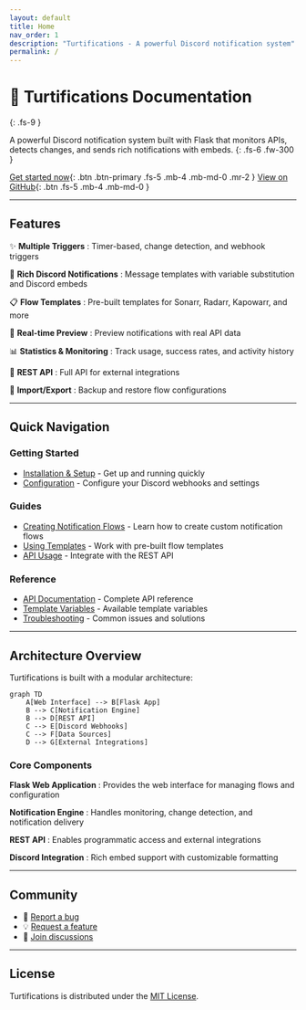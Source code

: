 ```yaml
---
layout: default
title: Home
nav_order: 1
description: "Turtifications - A powerful Discord notification system"
permalink: /
---
```


# 🚀 Turtifications Documentation
{: .fs-9 }

A powerful Discord notification system built with Flask that monitors APIs, detects changes, and sends rich notifications with embeds.
{: .fs-6 .fw-300 }

[Get started now](getting-started){: .btn .btn-primary .fs-5 .mb-4 .mb-md-0 .mr-2 }
[View on GitHub](https://github.com/yourusername/turtifications){: .btn .fs-5 .mb-4 .mb-md-0 }

---

## Features

✨ **Multiple Triggers**
: Timer-based, change detection, and webhook triggers

🎨 **Rich Discord Notifications**
: Message templates with variable substitution and Discord embeds

📋 **Flow Templates**
: Pre-built templates for Sonarr, Radarr, Kapowarr, and more

👀 **Real-time Preview**
: Preview notifications with real API data

📊 **Statistics & Monitoring**
: Track usage, success rates, and activity history

🔌 **REST API**
: Full API for external integrations

💾 **Import/Export**
: Backup and restore flow configurations

---

## Quick Navigation

### Getting Started
- [Installation & Setup](getting-started) - Get up and running quickly
- [Configuration](configuration) - Configure your Discord webhooks and settings

### Guides
- [Creating Notification Flows](guides/notification-flows) - Learn how to create custom notification flows
- [Using Templates](guides/templates) - Work with pre-built flow templates
- [API Usage](guides/api) - Integrate with the REST API

### Reference
- [API Documentation](api/reference) - Complete API reference
- [Template Variables](reference/variables) - Available template variables
- [Troubleshooting](troubleshooting) - Common issues and solutions

---

## Architecture Overview

Turtifications is built with a modular architecture:

```mermaid
graph TD
    A[Web Interface] --> B[Flask App]
    B --> C[Notification Engine]
    B --> D[REST API]
    C --> E[Discord Webhooks]
    C --> F[Data Sources]
    D --> G[External Integrations]
```

### Core Components

**Flask Web Application**
: Provides the web interface for managing flows and configuration

**Notification Engine**
: Handles monitoring, change detection, and notification delivery

**REST API**
: Enables programmatic access and external integrations

**Discord Integration**
: Rich embed support with customizable formatting

---

## Community

- 🐛 [Report a bug](https://github.com/yourusername/turtifications/issues)
- 💡 [Request a feature](https://github.com/yourusername/turtifications/issues)
- 💬 [Join discussions](https://github.com/yourusername/turtifications/discussions)

---

## License

Turtifications is distributed under the [MIT License](https://github.com/yourusername/turtifications/blob/main/LICENSE).